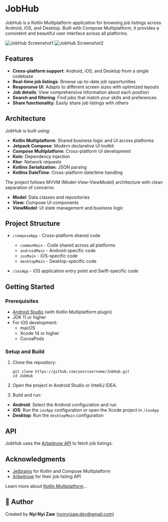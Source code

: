 # JobHub

JobHub is a Kotlin Multiplatform application for browsing job listings across Android, iOS, and
Desktop. Built with Compose Multiplatform, it provides a consistent and beautiful user interface
across all platforms.

![JobHub Screenshot1](screens/screen1.png)
![JobHub Screenshot2](screens/screen2.png)


## Features

- **Cross-platform support**: Android, iOS, and Desktop from a single codebase
- **Real-time job listings**: Browse up-to-date job opportunities
- **Responsive UI**: Adapts to different screen sizes with optimized layouts
- **Job details**: View comprehensive information about each position
- **Search and filtering**: Find jobs that match your skills and preferences
- **Share functionality**: Easily share job listings with others

## Architecture

JobHub is built using:

- **Kotlin Multiplatform**: Shared business logic and UI across platforms
- **Jetpack Compose**: Modern declarative UI toolkit
- **Compose Multiplatform**: Cross-platform UI development
- **Koin**: Dependency injection
- **Ktor**: Network requests
- **Kotlinx Serialization**: JSON parsing
- **Kotlinx DateTime**: Cross-platform date/time handling

The project follows MVVM (Model-View-ViewModel) architecture with clean separation of concerns:

- **Model**: Data classes and repositories
- **View**: Compose UI components
- **ViewModel**: UI state management and business logic

## Project Structure

* `/composeApp` - Cross-platform shared code
  - `commonMain` - Code shared across all platforms
  - `androidMain` - Android-specific code
  - `iosMain` - iOS-specific code
  - `desktopMain` - Desktop-specific code

* `/iosApp` - iOS application entry point and Swift-specific code

## Getting Started

### Prerequisites

- [Android Studio](https://developer.android.com/studio) (with Kotlin Multiplatform plugin)
- JDK 11 or higher
- For iOS development:
  - macOS
  - Xcode 14 or higher
  - CocoaPods

### Setup and Build

1. Clone the repository:
   ```
   git clone https://github.com/yourusername/JobHub.git
   cd JobHub
   ```

2. Open the project in Android Studio or IntelliJ IDEA.

3. Build and run:
- **Android**: Select the Android configuration and run
- **iOS**: Run the `iosApp` configuration or open the Xcode project in `/iosApp`
- **Desktop**: Run the `desktopMain` configuration

## API

JobHub uses the [Arbeitnow API](https://www.arbeitnow.com/api/job-board-api) to fetch job listings.

## Acknowledgments

- [Jetbrains](https://www.jetbrains.com/) for Kotlin and Compose Multiplatform
- [Arbeitnow](https://www.arbeitnow.com) for their job listing API

Learn more about [Kotlin Multiplatform](https://www.jetbrains.com/help/kotlin-multiplatform-dev/get-started.html)…

## 👤 Author

Created by **Nyi Nyi Zaw** (nyinyizaw.dev@gmail.com)